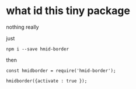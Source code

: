 # what id this tiny package

nothing really

just

```
npm i --save hmid-border

```

then

```
const hmidborder = require('hmid-border');

hmidborder({activate : true });

```

